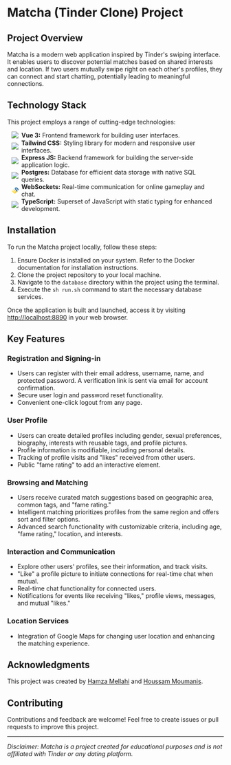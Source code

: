 # Matcha (Tinder Clone) Project

<!--  **Demo:** Explore the live demo of this project at [matcha.hmellahi.me](https://matcha.hmellahi.me) ( still working on it) -->

## Project Overview

Matcha is a modern web application inspired by Tinder's swiping interface. It enables users to discover potential matches based on shared interests and location. If two users mutually swipe right on each other's profiles, they can connect and start chatting, potentially leading to meaningful connections.

<!-- <div align="center">
  <img style="box-shadow: 0px 5px 15px rgba(0, 0, 0, 0.2);" src="assets/Feed.png" alt="Matcha Project" width="80%">
  <p><em>Screenshot of the Matcha Feed Page</em></p>
</div> -->

## Technology Stack

This project employs a range of cutting-edge technologies:

<div style="display: flex; align-items: center; margin-left: 10px; margin-right: 10px;">
  <img src="https://raw.githubusercontent.com/danielcranney/readme-generator/main/public/icons/skills/vuejs-colored.svg" width="18" height="18" alt="Vue" />
  <span style="margin-left: 5px;"><strong>Vue 3:</strong> Frontend framework for building user interfaces.</span>
</div>

<div style="display: flex; align-items: center; margin-left: 10px; margin-right: 10px;">
  <img src="https://raw.githubusercontent.com/danielcranney/readme-generator/main/public/icons/skills/tailwindcss-colored.svg" width="18" height="18" alt="TailwindCSS" />
  <span style="margin-left: 5px;"><strong>Tailwind CSS:</strong> Styling library for modern and responsive user interfaces.</span>
</div>

<div style="display: flex; align-items: center; margin-left: 10px; margin-right: 10px;">
  <img src="https://raw.githubusercontent.com/danielcranney/readme-generator/main/public/icons/skills/express-colored.svg" width="18" height="18" alt="Express" />
  <span style="margin-left: 5px;"><strong>Express JS:</strong> Backend framework for building the server-side application logic.</span>
</div>

<div style="display: flex; align-items: center; margin-left: 10px; margin-right: 10px;">
  <img src="https://raw.githubusercontent.com/danielcranney/readme-generator/main/public/icons/skills/postgresql-colored.svg" width="18" height="18" alt="PostgreSQL" />
  <span style="margin-left: 5px;"><strong>Postgres:</strong> Database for efficient data storage with native SQL queries.</span>
</div>

<div style="display: flex; align-items: center; margin-left: 10px; margin-right: 10px;">
  <img src="https://github.com/python-websockets/websockets/raw/main/logo/icon.svg" width="18" height="18" alt="JavaScript" />
  <span style="margin-left: 5px;"><strong>WebSockets:</strong> Real-time communication for online gameplay and chat.</span>
</div>

<div style="display: flex; align-items: center; margin-left: 10px; margin-right: 10px;">
  <img src="https://raw.githubusercontent.com/danielcranney/readme-generator/main/public/icons/skills/typescript-colored.svg" width="18" height="18" alt="TypeScript" />
  <span style="margin-left: 5px;"><strong>TypeScript:</strong> Superset of JavaScript with static typing for enhanced development.</span>
</div>

## Installation

To run the Matcha project locally, follow these steps:

1. Ensure Docker is installed on your system. Refer to the Docker documentation for installation instructions.
2. Clone the project repository to your local machine.
3. Navigate to the `database` directory within the project using the terminal.
4. Execute the `sh run.sh` command to start the necessary database services.

Once the application is built and launched, access it by visiting [http://localhost:8890](http://localhost:8890) in your web browser.

## Key Features

### Registration and Signing-in

- Users can register with their email address, username, name, and protected password. A verification link is sent via email for account confirmation.
- Secure user login and password reset functionality.
- Convenient one-click logout from any page.

### User Profile

- Users can create detailed profiles including gender, sexual preferences, biography, interests with reusable tags, and profile pictures.
- Profile information is modifiable, including personal details.
- Tracking of profile visits and "likes" received from other users.
- Public "fame rating" to add an interactive element.

### Browsing and Matching

- Users receive curated match suggestions based on geographic area, common tags, and "fame rating."
- Intelligent matching prioritizes profiles from the same region and offers sort and filter options.
- Advanced search functionality with customizable criteria, including age, "fame rating," location, and interests.

### Interaction and Communication

- Explore other users' profiles, see their information, and track visits.
- "Like" a profile picture to initiate connections for real-time chat when mutual.
- Real-time chat functionality for connected users.
- Notifications for events like receiving "likes," profile views, messages, and mutual "likes."

### Location Services

- Integration of Google Maps for changing user location and enhancing the matching experience.

## Acknowledgments

This project was created by [Hamza Mellahi](https://github.com/hmellahi) and [Houssam Moumanis](https://github.com/hmoumani).

## Contributing

Contributions and feedback are welcome! Feel free to create issues or pull requests to improve this project.

---

_Disclaimer: Matcha is a project created for educational purposes and is not affiliated with Tinder or any dating platform._
